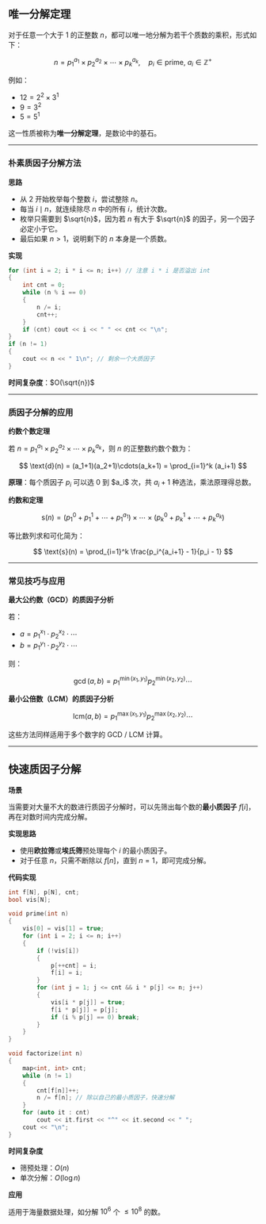 

## 唯一分解定理

对于任意一个大于 $1$ 的正整数 $n$，都可以唯一地分解为若干个质数的乘积，形式如下：

$$
    n = p_1^{a_1} \times p_2^{a_2} \times \cdots \times p_k^{a_k},\quad p_i \in \text{prime},\ a_i \in \mathbb{Z}^+
$$

例如：

* $12 = 2^2 \times 3^1$
* $9 = 3^2$
* $5 = 5^1$

这一性质被称为**唯一分解定理**，是数论中的基石。

---

### 朴素质因子分解方法

**思路**

* 从 $2$ 开始枚举每个整数 $i$，尝试整除 $n$。
* 每当 $i \mid n$，就连续除尽 $n$ 中的所有 $i$，统计次数。
* 枚举只需要到 $\sqrt{n}$，因为若 $n$ 有大于 $\sqrt{n}$ 的因子，另一个因子必定小于它。
* 最后如果 $n > 1$，说明剩下的 $n$ 本身是一个质数。

**实现**

```cpp
for (int i = 2; i * i <= n; i++) // 注意 i * i 是否溢出 int
{
    int cnt = 0;
    while (n % i == 0)
    {
        n /= i;
        cnt++;
    }
    if (cnt) cout << i << " " << cnt << "\n";
}
if (n != 1)
{
    cout << n << " 1\n"; // 剩余一个大质因子
}
```

**时间复杂度**：$O(\sqrt{n})$

---

### 质因子分解的应用

**约数个数定理**

若 $n = p_1^{a_1} \times p_2^{a_2} \times \cdots \times p_k^{a_k}$，则 $n$ 的正整数约数个数为：

$$
\text{d}(n) = (a_1+1)(a_2+1)\cdots(a_k+1) = \prod_{i=1}^k (a_i+1)
$$

**原理**：每个质因子 $p_i$ 可以选 $0$ 到 $a_i\$ 次，共 $a_i + 1$ 种选法，乘法原理得总数。

**约数和定理**

$$
\text{s}(n) = (p_1^0 + p_1^1 + \cdots + p_1^{a_1}) \times \cdots \times (p_k^0 + p_k^1 + \cdots + p_k^{a_k})
$$

等比数列求和可化简为：

$$
\text{s}(n) = \prod_{i=1}^k \frac{p_i^{a_i+1} - 1}{p_i - 1}
$$

---

### 常见技巧与应用

**最大公约数（GCD）的质因子分析**

若：

* $a = p_1^{x_1}\cdot p_2^{x_2}\cdot \cdots$
* $b = p_1^{y_1}\cdot p_2^{y_2}\cdot \cdots$

则：

$$
\gcd(a,b) = p_1^{\min(x_1, y_1)} p_2^{\min(x_2, y_2)} \cdots
$$

**最小公倍数（LCM）的质因子分析**

$$
\text{lcm}(a,b) = p_1^{\max(x_1, y_1)} p_2^{\max(x_2, y_2)} \cdots
$$

这些方法同样适用于多个数字的 GCD / LCM 计算。

---

## 快速质因子分解

**场景**

当需要对大量不大的数进行质因子分解时，可以先筛出每个数的**最小质因子** $f[i]$，再在对数时间内完成分解。

**实现思路**

* 使用**欧拉筛**或**埃氏筛**预处理每个 $i$ 的最小质因子。
* 对于任意 $n$，只需不断除以 $f[n]$，直到 $n = 1$，即可完成分解。

**代码实现**

```cpp
int f[N], p[N], cnt;
bool vis[N];

void prime(int n)
{
    vis[0] = vis[1] = true;
    for (int i = 2; i <= n; i++)
    {
        if (!vis[i])
        {
            p[++cnt] = i;
            f[i] = i;
        }
        for (int j = 1; j <= cnt && i * p[j] <= n; j++)
        {
            vis[i * p[j]] = true;
            f[i * p[j]] = p[j];
            if (i % p[j] == 0) break;
        }
    }
}

void factorize(int n)
{
    map<int, int> cnt;
    while (n != 1)
    {
        cnt[f[n]]++;
        n /= f[n]; // 除以自己的最小质因子，快速分解
    }
    for (auto it : cnt)
        cout << it.first << "^" << it.second << " ";
    cout << "\n";
}
```

**时间复杂度**

* 筛预处理：$O(n)$
* 单次分解：$O(\log n)$

**应用**

适用于海量数据处理，如分解 $10^6$ 个 $\leq 10^8$ 的数。
